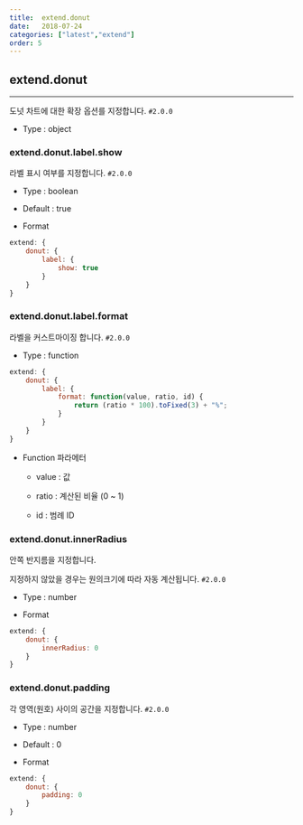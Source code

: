 ```yaml
---
title:  extend.donut
date:   2018-07-24
categories: ["latest","extend"]
order: 5
---
```


## extend.donut
---

도넛 차트에 대한 확장 옵션를 지정합니다. `#2.0.0`

* Type : object

### extend.donut.label.show

라벨 표시 여부를 지정합니다.
`#2.0.0`

* Type : boolean

* Default : true

* Format
```javascript
extend: {
    donut: {
        label: {
            show: true
        }
    }
}
```


### extend.donut.label.format

라벨을 커스트마이징 합니다.
`#2.0.0`

* Type : function
```javascript
extend: {
    donut: {
        label: {
            format: function(value, ratio, id) {
                return (ratio * 100).toFixed(3) + "%";
            }
        }
    }
}
```

* Function 파라메터

  * value : 값

  * ratio : 계산된 비율 (0 ~ 1)

  * id : 범례 ID


### extend.donut.innerRadius

안쪽 반지름을 지정합니다.

지정하지 않았을 경우는 원의크기에 따라 자동 계산됩니다.
`#2.0.0`

* Type : number

* Format
```javascript
extend: {
    donut: {
        innerRadius: 0
    }
}
```


### extend.donut.padding

각 영역(원호) 사이의 공간을 지정합니다.
`#2.0.0`

* Type : number

* Default : 0

* Format
```javascript
extend: {
    donut: {
        padding: 0
    }
}
```
